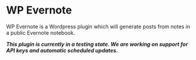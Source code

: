 WP Evernote
===========

WP Evernote is a Wordpress plugin which will generate posts
from notes in a public Evernote notebook.

***This plugin is currently in a testing state. We are working
on support for API keys and automatic scheduled updates.***

